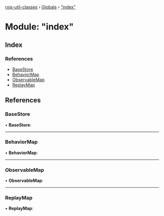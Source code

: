 [rxjs-util-classes](../README.md) › [Globals](../globals.md) › ["index"](_index_.md)

# Module: "index"

## Index

### References

* [BaseStore](_index_.md#basestore)
* [BehaviorMap](_index_.md#behaviormap)
* [ObservableMap](_index_.md#observablemap)
* [ReplayMap](_index_.md#replaymap)

## References

###  BaseStore

• **BaseStore**:

___

###  BehaviorMap

• **BehaviorMap**:

___

###  ObservableMap

• **ObservableMap**:

___

###  ReplayMap

• **ReplayMap**:
